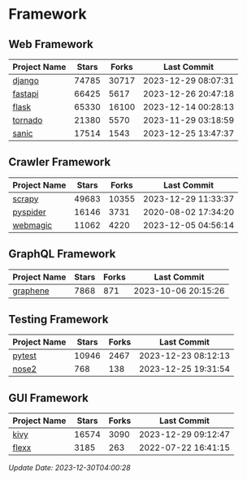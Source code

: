 # Framework

## Web Framework
| Project Name | Stars | Forks | Last Commit |
| ------------ | ----- | ----- | ----------- |
| [django](https://github.com/django/django) | 74785 | 30717 | 2023-12-29 08:07:31 |
| [fastapi](https://github.com/tiangolo/fastapi) | 66425 | 5617 | 2023-12-26 20:47:18 |
| [flask](https://github.com/pallets/flask) | 65330 | 16100 | 2023-12-14 00:28:13 |
| [tornado](https://github.com/tornadoweb/tornado) | 21380 | 5570 | 2023-11-29 03:18:59 |
| [sanic](https://github.com/sanic-org/sanic) | 17514 | 1543 | 2023-12-25 13:47:37 |

## Crawler Framework
| Project Name | Stars | Forks | Last Commit |
| ------------ | ----- | ----- | ----------- |
| [scrapy](https://github.com/scrapy/scrapy) | 49683 | 10355 | 2023-12-29 11:33:37 |
| [pyspider](https://github.com/binux/pyspider) | 16146 | 3731 | 2020-08-02 17:34:20 |
| [webmagic](https://github.com/code4craft/webmagic) | 11062 | 4220 | 2023-12-05 04:56:14 |

## GraphQL Framework
| Project Name | Stars | Forks | Last Commit |
| ------------ | ----- | ----- | ----------- |
| [graphene](https://github.com/graphql-python/graphene) | 7868 | 871 | 2023-10-06 20:15:26 |

## Testing Framework
| Project Name | Stars | Forks | Last Commit |
| ------------ | ----- | ----- | ----------- |
| [pytest](https://github.com/pytest-dev/pytest) | 10946 | 2467 | 2023-12-23 08:12:13 |
| [nose2](https://github.com/nose-devs/nose2) | 768 | 138 | 2023-12-25 19:31:54 |

## GUI Framework
| Project Name | Stars | Forks | Last Commit |
| ------------ | ----- | ----- | ----------- |
| [kivy](https://github.com/kivy/kivy) | 16574 | 3090 | 2023-12-29 09:12:47 |
| [flexx](https://github.com/flexxui/flexx) | 3185 | 263 | 2022-07-22 16:41:15 |

*Update Date: 2023-12-30T04:00:28*